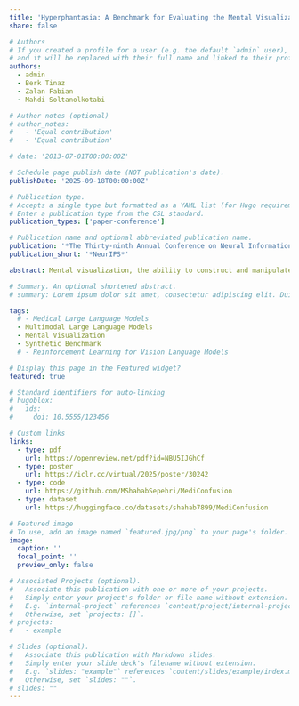 ```yaml
---
title: 'Hyperphantasia: A Benchmark for Evaluating the Mental Visualization Capabilities of Multimodal LLMs'
share: false

# Authors
# If you created a profile for a user (e.g. the default `admin` user), write the username (folder name) here
# and it will be replaced with their full name and linked to their profile.
authors:
  - admin
  - Berk Tinaz
  - Zalan Fabian
  - Mahdi Soltanolkotabi

# Author notes (optional)
# author_notes:
#   - 'Equal contribution'
#   - 'Equal contribution'

# date: '2013-07-01T00:00:00Z'

# Schedule page publish date (NOT publication's date).
publishDate: '2025-09-18T00:00:00Z'

# Publication type.
# Accepts a single type but formatted as a YAML list (for Hugo requirements).
# Enter a publication type from the CSL standard.
publication_types: ['paper-conference']

# Publication name and optional abbreviated publication name.
publication: '*The Thirty-ninth Annual Conference on Neural Information Processing Systems Datasets and Benchmarks Track*'
publication_short: '*NeurIPS*'

abstract: Mental visualization, the ability to construct and manipulate visual representations internally, is a core component of human cognition and plays a vital role in tasks involving reasoning, prediction, and abstraction. Despite the rapid progress of Multimodal Large Language Models (MLLMs), current benchmarks primarily assess passive visual perception, offering limited insight into the more active capability of internally constructing visual patterns to support problem solving. Yet mental visualization is a critical cognitive skill in humans, supporting abilities such as spatial navigation, predicting physical trajectories, and solving complex visual problems through imaginative simulation. To bridge this gap, we introduce Hyperphantasia, a synthetic benchmark designed to evaluate the mental visualization abilities of MLLMs through four carefully constructed puzzles. Each task is procedurally generated and presented at three difficulty levels, enabling controlled analysis of model performance across increasing complexity. Our comprehensive evaluation of state-of-the-art models reveals a substantial gap between the performance of humans and MLLMs. Additionally, we explore the potential of reinforcement learning to improve visual simulation capabilities. Our findings suggest that while some models exhibit partial competence in recognizing visual patterns, robust mental visualization remains an open challenge for current MLLMs.

# Summary. An optional shortened abstract.
# summary: Lorem ipsum dolor sit amet, consectetur adipiscing elit. Duis posuere tellus ac convallis placerat. Proin tincidunt magna sed ex sollicitudin condimentum.

tags:
  # - Medical Large Language Models
  - Multimodal Large Language Models
  - Mental Visualization
  - Synthetic Benchmark
  # - Reinforcement Learning for Vision Language Models

# Display this page in the Featured widget?
featured: true

# Standard identifiers for auto-linking
# hugoblox:
#   ids:
#     doi: 10.5555/123456

# Custom links
links:
  - type: pdf
    url: https://openreview.net/pdf?id=NBU5IJGhCf
  - type: poster
    url: https://iclr.cc/virtual/2025/poster/30242
  - type: code
    url: https://github.com/MShahabSepehri/MediConfusion
  - type: dataset
    url: https://huggingface.co/datasets/shahab7899/MediConfusion

# Featured image
# To use, add an image named `featured.jpg/png` to your page's folder.
image:
  caption: ''
  focal_point: ''
  preview_only: false

# Associated Projects (optional).
#   Associate this publication with one or more of your projects.
#   Simply enter your project's folder or file name without extension.
#   E.g. `internal-project` references `content/project/internal-project/index.md`.
#   Otherwise, set `projects: []`.
# projects:
#   - example

# Slides (optional).
#   Associate this publication with Markdown slides.
#   Simply enter your slide deck's filename without extension.
#   E.g. `slides: "example"` references `content/slides/example/index.md`.
#   Otherwise, set `slides: ""`.
# slides: ""
---
```


<!-- {{% callout note %}}
Click the _Cite_ button above to demo the feature to enable visitors to import publication metadata into their reference management software.
{{% /callout %}}

{{% callout note %}}
Create your slides in Markdown - click the _Slides_ button to check out the example.
{{% /callout %}}

Add the publication's **full text** or **supplementary notes** here. You can use rich formatting such as including [code, math, and images](https://docs.hugoblox.com/content/writing-markdown-latex/). -->
